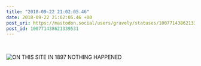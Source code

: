 ```yaml
---
title: "2018-09-22 21:02:05.46"
date: 2018-09-22 21:02:05.46 +00
post_uri: https://mastodon.social/users/gravely/statuses/100771438621339531
post_id: 100771438621339531
---
```

​


![ON THIS SITE IN 1897 NOTHING HAPPENED](/images/6548642.jpeg)

